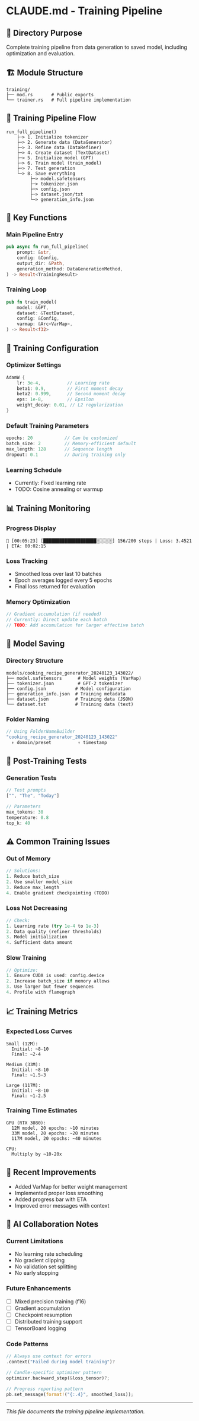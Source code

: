 # CLAUDE.md - Training Pipeline

## 📁 Directory Purpose
Complete training pipeline from data generation to saved model, including optimization and evaluation.

## 🏗️ Module Structure
```
training/
├── mod.rs       # Public exports
└── trainer.rs   # Full pipeline implementation
```

## 🔄 Training Pipeline Flow
```
run_full_pipeline()
    ├─> 1. Initialize tokenizer
    ├─> 2. Generate data (DataGenerator)
    ├─> 3. Refine data (DataRefiner)
    ├─> 4. Create dataset (TextDataset)
    ├─> 5. Initialize model (GPT)
    ├─> 6. Train model (train_model)
    ├─> 7. Test generation
    └─> 8. Save everything
         ├─> model.safetensors
         ├─> tokenizer.json
         ├─> config.json
         ├─> dataset.json/txt
         └─> generation_info.json
```

## 🎯 Key Functions

### Main Pipeline Entry
```rust
pub async fn run_full_pipeline(
    prompt: &str,
    config: &Config,
    output_dir: &Path,
    generation_method: DataGenerationMethod,
) -> Result<TrainingResult>
```

### Training Loop
```rust
pub fn train_model(
    model: &GPT,
    dataset: &TextDataset,
    config: &Config,
    varmap: &Arc<VarMap>,
) -> Result<f32>
```

## 🔧 Training Configuration

### Optimizer Settings
```rust
AdamW {
    lr: 3e-4,          // Learning rate
    beta1: 0.9,        // First moment decay
    beta2: 0.999,      // Second moment decay
    eps: 1e-8,         // Epsilon
    weight_decay: 0.01, // L2 regularization
}
```

### Default Training Parameters
```rust
epochs: 20            // Can be customized
batch_size: 2         // Memory-efficient default
max_length: 128       // Sequence length
dropout: 0.1          // During training only
```

### Learning Schedule
- Currently: Fixed learning rate
- TODO: Cosine annealing or warmup

## 📊 Training Monitoring

### Progress Display
```
🔄 [00:05:23] [████████████████████░░░░░░] 156/200 steps | Loss: 3.4521 | ETA: 00:02:15
```

### Loss Tracking
- Smoothed loss over last 10 batches
- Epoch averages logged every 5 epochs
- Final loss returned for evaluation

### Memory Optimization
```rust
// Gradient accumulation (if needed)
// Currently: Direct update each batch
// TODO: Add accumulation for larger effective batch
```

## 💾 Model Saving

### Directory Structure
```
models/cooking_recipe_generator_20240123_143022/
├── model.safetensors      # Model weights (VarMap)
├── tokenizer.json         # GPT-2 tokenizer
├── config.json           # Model configuration
├── generation_info.json  # Training metadata
├── dataset.json          # Training data (JSON)
└── dataset.txt           # Training data (text)
```

### Folder Naming
```rust
// Using FolderNameBuilder
"cooking_recipe_generator_20240123_143022"
  ↑ domain/preset          ↑ timestamp
```

## 🧪 Post-Training Tests

### Generation Tests
```rust
// Test prompts
["", "The", "Today"]

// Parameters
max_tokens: 30
temperature: 0.8
top_k: 40
```

## ⚠️ Common Training Issues

### Out of Memory
```rust
// Solutions:
1. Reduce batch_size
2. Use smaller model_size
3. Reduce max_length
4. Enable gradient checkpointing (TODO)
```

### Loss Not Decreasing
```rust
// Check:
1. Learning rate (try 1e-4 to 1e-3)
2. Data quality (refiner thresholds)
3. Model initialization
4. Sufficient data amount
```

### Slow Training
```rust
// Optimize:
1. Ensure CUDA is used: config.device
2. Increase batch_size if memory allows
3. Use larger but fewer sequences
4. Profile with flamegraph
```

## 📈 Training Metrics

### Expected Loss Curves
```
Small (12M):
  Initial: ~8-10
  Final: ~2-4

Medium (33M):
  Initial: ~8-10
  Final: ~1.5-3

Large (117M):
  Initial: ~8-10
  Final: ~1-2.5
```

### Training Time Estimates
```
GPU (RTX 3080):
  12M model, 20 epochs: ~10 minutes
  33M model, 20 epochs: ~20 minutes
  117M model, 20 epochs: ~40 minutes

CPU:
  Multiply by ~10-20x
```

## 🔄 Recent Improvements
- Added VarMap for better weight management
- Implemented proper loss smoothing
- Added progress bar with ETA
- Improved error messages with context

## 🤖 AI Collaboration Notes

### Current Limitations
- No learning rate scheduling
- No gradient clipping
- No validation set splitting
- No early stopping

### Future Enhancements
- [ ] Mixed precision training (f16)
- [ ] Gradient accumulation
- [ ] Checkpoint resumption
- [ ] Distributed training support
- [ ] TensorBoard logging

### Code Patterns
```rust
// Always use context for errors
.context("Failed during model training")?

// Candle-specific optimizer pattern
optimizer.backward_step(&loss_tensor)?;

// Progress reporting pattern
pb.set_message(format!("{:.4}", smoothed_loss));
```

---
*This file documents the training pipeline implementation.*